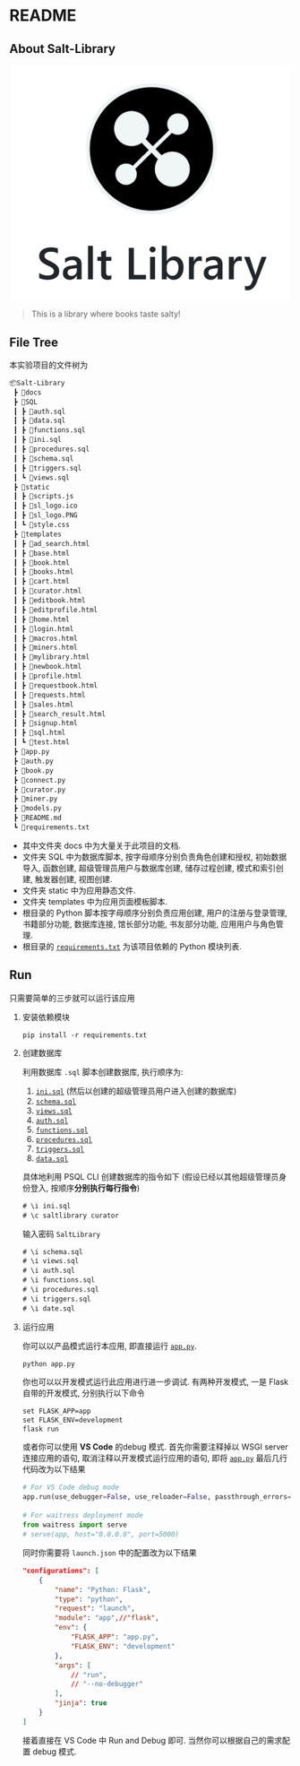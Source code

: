 # README

## About Salt-Library

<img src="docs/img/sl_logo.png" align="center" max-height=300px>

> This is a library where books taste salty!

## File Tree

本实验项目的文件树为

```txt
📦Salt-Library
 ┣ 📂docs
 ┣ 📂SQL
 ┃ ┣ 📜auth.sql
 ┃ ┣ 📜data.sql
 ┃ ┣ 📜functions.sql
 ┃ ┣ 📜ini.sql
 ┃ ┣ 📜procedures.sql
 ┃ ┣ 📜schema.sql
 ┃ ┣ 📜triggers.sql
 ┃ ┗ 📜views.sql
 ┣ 📂static
 ┃ ┣ 📜scripts.js
 ┃ ┣ 📜sl_logo.ico
 ┃ ┣ 📜sl_logo.PNG
 ┃ ┗ 📜style.css
 ┣ 📂templates
 ┃ ┣ 📜ad_search.html
 ┃ ┣ 📜base.html
 ┃ ┣ 📜book.html
 ┃ ┣ 📜books.html
 ┃ ┣ 📜cart.html
 ┃ ┣ 📜curator.html
 ┃ ┣ 📜editbook.html
 ┃ ┣ 📜editprofile.html
 ┃ ┣ 📜home.html
 ┃ ┣ 📜login.html
 ┃ ┣ 📜macros.html
 ┃ ┣ 📜miners.html
 ┃ ┣ 📜mylibrary.html
 ┃ ┣ 📜newbook.html
 ┃ ┣ 📜profile.html
 ┃ ┣ 📜requestbook.html
 ┃ ┣ 📜requests.html
 ┃ ┣ 📜sales.html
 ┃ ┣ 📜search_result.html
 ┃ ┣ 📜signup.html
 ┃ ┣ 📜sql.html
 ┃ ┗ 📜test.html
 ┣ 📜app.py
 ┣ 📜auth.py
 ┣ 📜book.py
 ┣ 📜connect.py
 ┣ 📜curator.py
 ┣ 📜miner.py
 ┣ 📜models.py
 ┣ 📜README.md
 ┗ 📜requirements.txt
```

* 其中文件夹 docs 中为大量关于此项目的文档.
* 文件夹 SQL 中为数据库脚本, 按字母顺序分别负责角色创建和授权, 初始数据导入, 函数创建, 超级管理员用户与数据库创建, 储存过程创建, 模式和索引创建, 触发器创建, 视图创建.
* 文件夹 static 中为应用静态文件.
* 文件夹 templates 中为应用页面模板脚本.
* 根目录的 Python 脚本按字母顺序分别负责应用创建, 用户的注册与登录管理, 书籍部分功能, 数据库连接, 馆长部分功能, 书友部分功能, 应用用户与角色管理.
* 根目录的 [`requirements.txt`](requirements.txt) 为该项目依赖的 Python 模块列表.

## Run

只需要简单的三步就可以运行该应用

1. 安装依赖模块

    ```shell
    pip install -r requirements.txt
    ```

2. 创建数据库

    利用数据库 `.sql` 脚本创建数据库, 执行顺序为:

    1. [`ini.sql`](SQL/ini.sql) (然后以创建的超级管理员用户进入创建的数据库)
    2. [`schema.sql`](SQL/schema.sql)
    3. [`views.sql`](SQL/views.sql)
    4. [`auth.sql`](SQL/auth.sql)
    5. [`functions.sql`](SQL/functions.sql)
    6. [`procedures.sql`](SQL/procedures.sql)
    7. [`triggers.sql`](SQL/triggers.sql)
    8. [`data.sql`](SQL/data.sql)

    具体地利用 PSQL CLI 创建数据库的指令如下 (假设已经以其他超级管理员身份登入, 按顺序**分别执行每行指令**)

    ```txt
    # \i ini.sql
    # \c saltlibrary curator
    ```

    输入密码 `SaltLibrary`

    ```txt
    # \i schema.sql
    # \i views.sql
    # \i auth.sql
    # \i functions.sql
    # \i procedures.sql
    # \i triggers.sql
    # \i date.sql
    ```

3. 运行应用

    你可以以产品模式运行本应用, 即直接运行 [`app.py`](app.py).

    ```shell
    python app.py
    ```

    你也可以以开发模式运行此应用进行进一步调试. 有两种开发模式, 一是 Flask 自带的开发模式, 分别执行以下命令

    ```shell
    set FLASK_APP=app
    set FLASK_ENV=development
    flask run
    ```

    或者你可以使用 **VS Code** 的debug 模式. 首先你需要注释掉以 WSGI server 连接应用的语句, 取消注释以开发模式运行应用的语句, 即将 [`app.py`](app.py) 最后几行代码改为以下结果

    ```python
    # For VS Code debug mode
    app.run(use_debugger=False, use_reloader=False, passthrough_errors=True)

    # For waitress deployment mode
    from waitress import serve
    # serve(app, host="0.0.0.0", port=5000)
    ```

    同时你需要将 `launch.json` 中的配置改为以下结果

    ```json
    "configurations": [
        {
            "name": "Python: Flask",
            "type": "python",
            "request": "launch",
            "module": "app",//"flask",
            "env": {
                "FLASK_APP": "app.py",
                "FLASK_ENV": "development"
            },
            "args": [
                // "run",
                // "--no-debugger"
            ],
            "jinja": true
        }
    ]
    ```

    接着直接在 VS Code 中 Run and Debug 即可. 当然你可以根据自己的需求配置 debug 模式.
